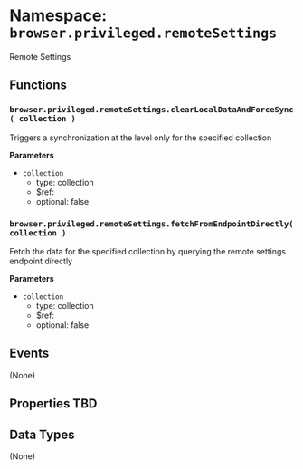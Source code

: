 # Namespace: `browser.privileged.remoteSettings`

Remote Settings

## Functions

### `browser.privileged.remoteSettings.clearLocalDataAndForceSync( collection )`

Triggers a synchronization at the level only for the specified collection

**Parameters**

- `collection`
  - type: collection
  - \$ref:
  - optional: false

### `browser.privileged.remoteSettings.fetchFromEndpointDirectly( collection )`

Fetch the data for the specified collection by querying the remote settings endpoint directly

**Parameters**

- `collection`
  - type: collection
  - \$ref:
  - optional: false

## Events

(None)

## Properties TBD

## Data Types

(None)
